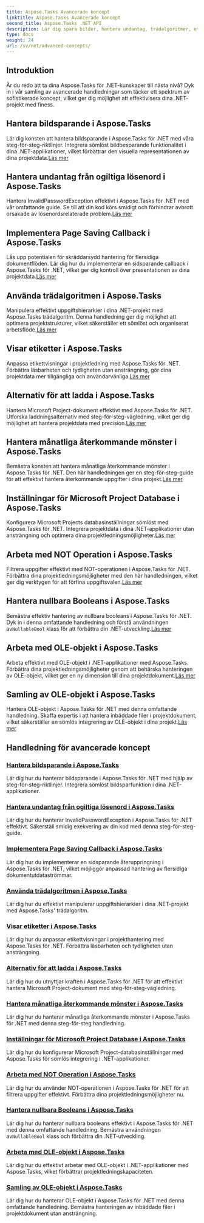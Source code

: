 ```yaml
---
title: Aspose.Tasks Avancerade koncept
linktitle: Aspose.Tasks Avancerade koncept
second_title: Aspose.Tasks .NET API
description: Lär dig spara bilder, hantera undantag, trädalgoritmer, etikettvisningar, laddningsalternativ och mer. Bemästra avancerade koncept i Aspose.Tasks för .NET
type: docs
weight: 24
url: /sv/net/advanced-concepts/
---
```


## Introduktion

Är du redo att ta dina Aspose.Tasks för .NET-kunskaper till nästa nivå? Dyk in i vår samling av avancerade handledningar som täcker ett spektrum av sofistikerade koncept, vilket ger dig möjlighet att effektivisera dina .NET-projekt med finess.

## Hantera bildsparande i Aspose.Tasks

 Lär dig konsten att hantera bildsparande i Aspose.Tasks för .NET med våra steg-för-steg-riktlinjer. Integrera sömlöst bildbesparande funktionalitet i dina .NET-applikationer, vilket förbättrar den visuella representationen av dina projektdata.[Läs mer](./image-saving/)

## Hantera undantag från ogiltiga lösenord i Aspose.Tasks

 Hantera InvalidPasswordException effektivt i Aspose.Tasks för .NET med vår omfattande guide. Se till att din kod körs smidigt och förhindrar avbrott orsakade av lösenordsrelaterade problem.[Läs mer](./invalid-password-exception/)

## Implementera Page Saving Callback i Aspose.Tasks

Lås upp potentialen för skräddarsydd hantering för flersidiga dokumentflöden. Lär dig hur du implementerar en sidsparande callback i Aspose.Tasks för .NET, vilket ger dig kontroll över presentationen av dina projektdata.[Läs mer](./page-saving-callback/)

## Använda trädalgoritmen i Aspose.Tasks

 Manipulera effektivt uppgiftshierarkier i dina .NET-projekt med Aspose.Tasks trädalgoritm. Denna handledning ger dig möjlighet att optimera projektstrukturer, vilket säkerställer ett sömlöst och organiserat arbetsflöde.[Läs mer](./tree-algorithm/)

## Visar etiketter i Aspose.Tasks

 Anpassa etikettvisningar i projektledning med Aspose.Tasks för .NET. Förbättra läsbarheten och tydligheten utan ansträngning, gör dina projektdata mer tillgängliga och användarvänliga.[Läs mer](./label-display/)

## Alternativ för att ladda i Aspose.Tasks

 Hantera Microsoft Project-dokument effektivt med Aspose.Tasks för .NET. Utforska laddningsalternativ med steg-för-steg-vägledning, vilket ger dig möjlighet att hantera projektdata med precision.[Läs mer](./loading-options/)

## Hantera månatliga återkommande mönster i Aspose.Tasks

Bemästra konsten att hantera månatliga återkommande mönster i Aspose.Tasks för .NET. Den här handledningen ger en steg-för-steg-guide för att effektivt hantera återkommande uppgifter i dina projekt.[Läs mer](./monthly-recurrence-patterns/)

## Inställningar för Microsoft Project Database i Aspose.Tasks

 Konfigurera Microsoft Projects databasinställningar sömlöst med Aspose.Tasks för .NET. Integrera projektdata i dina .NET-applikationer utan ansträngning och optimera dina projektledningsmöjligheter.[Läs mer](./msp-database-settings/)

## Arbeta med NOT Operation i Aspose.Tasks

 Filtrera uppgifter effektivt med NOT-operationen i Aspose.Tasks för .NET. Förbättra dina projektledningsmöjligheter med den här handledningen, vilket ger dig verktygen för att förfina uppgiftsvalen.[Läs mer](./not-operation/)

## Hantera nullbara Booleans i Aspose.Tasks

 Bemästra effektiv hantering av nullbara booleans i Aspose.Tasks för .NET. Dyk in i denna omfattande handledning och förstå användningen av`NullableBool` klass för att förbättra din .NET-utveckling.[Läs mer](./nullable-booleans/)

## Arbeta med OLE-objekt i Aspose.Tasks

Arbeta effektivt med OLE-objekt i .NET-applikationer med Aspose.Tasks. Förbättra dina projektledningsmöjligheter genom att behärska hanteringen av OLE-objekt, vilket ger en ny dimension till dina projektdokument.[Läs mer](./ole-objects/)

## Samling av OLE-objekt i Aspose.Tasks

 Hantera OLE-objekt i Aspose.Tasks för .NET med denna omfattande handledning. Skaffa expertis i att hantera inbäddade filer i projektdokument, vilket säkerställer en sömlös integrering av OLE-objekt i dina projekt.[Läs mer](./ole-object-collection/)
## Handledning för avancerade koncept
### [Hantera bildsparande i Aspose.Tasks](./image-saving/)
Lär dig hur du hanterar bildsparande i Aspose.Tasks för .NET med hjälp av steg-för-steg-riktlinjer. Integrera sömlöst bildsparfunktion i dina .NET-applikationer.
### [Hantera undantag från ogiltiga lösenord i Aspose.Tasks](./invalid-password-exception/)
Lär dig hur du hanterar InvalidPasswordException i Aspose.Tasks för .NET effektivt. Säkerställ smidig exekvering av din kod med denna steg-för-steg-guide.
### [Implementera Page Saving Callback i Aspose.Tasks](./page-saving-callback/)
Lär dig hur du implementerar en sidsparande återuppringning i Aspose.Tasks för .NET, vilket möjliggör anpassad hantering av flersidiga dokumentutdataströmmar.
### [Använda trädalgoritmen i Aspose.Tasks](./tree-algorithm/)
Lär dig hur du effektivt manipulerar uppgiftshierarkier i dina .NET-projekt med Aspose.Tasks' trädalgoritm.
### [Visar etiketter i Aspose.Tasks](./label-display/)
Lär dig hur du anpassar etikettvisningar i projekthantering med Aspose.Tasks för .NET. Förbättra läsbarheten och tydligheten utan ansträngning.
### [Alternativ för att ladda i Aspose.Tasks](./loading-options/)
Lär dig hur du utnyttjar kraften i Aspose.Tasks för .NET för att effektivt hantera Microsoft Project-dokument med steg-för-steg-vägledning.
### [Hantera månatliga återkommande mönster i Aspose.Tasks](./monthly-recurrence-patterns/)
Lär dig hur du hanterar månatliga återkommande mönster i Aspose.Tasks för .NET med denna steg-för-steg handledning.
### [Inställningar för Microsoft Project Database i Aspose.Tasks](./msp-database-settings/)
Lär dig hur du konfigurerar Microsoft Project-databasinställningar med Aspose.Tasks för sömlös integrering i .NET-applikationer.
### [Arbeta med NOT Operation i Aspose.Tasks](./not-operation/)
Lär dig hur du använder NOT-operationen i Aspose.Tasks för .NET för att filtrera uppgifter effektivt. Förbättra dina projektledningsmöjligheter nu.
### [Hantera nullbara Booleans i Aspose.Tasks](./nullable-booleans/)
 Lär dig hur du hanterar nullbara booleans effektivt i Aspose.Tasks för .NET med denna omfattande handledning. Bemästra användningen av`NullableBool` klass och förbättra din .NET-utveckling.
### [Arbeta med OLE-objekt i Aspose.Tasks](./ole-objects/)
Lär dig hur du effektivt arbetar med OLE-objekt i .NET-applikationer med Aspose.Tasks, vilket förbättrar projektledningskapaciteten.
### [Samling av OLE-objekt i Aspose.Tasks](./ole-object-collection/)
Lär dig hur du hanterar OLE-objekt i Aspose.Tasks för .NET med denna omfattande handledning. Bemästra hanteringen av inbäddade filer i projektdokument utan ansträngning.
